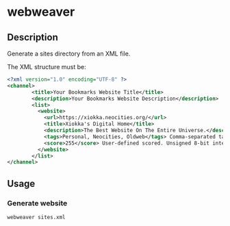 # webweaver
## Description
Generate a sites directory from an XML file.

The XML structure must be:
```xml
<?xml version="1.0" encoding="UTF-8" ?>
<channel>
        <title>Your Bookmarks Website Title</title>
        <description>Your Bookmarks Website Description</description>
        <list>
          <website>
            <url>https://xiokka.neocities.org/</url>
            <title>Xiokka's Digital Home</title>
            <description>The Best Website On The Entire Universe.</description>
            <tags>Personal, Neocities, Oldweb</tags> Comma-separated tags
            <score>255</score> User-defined scored. Unsigned 8-bit integer (0-255). Defines website priority on the list.
          </website>
        </list>
</channel>
```

## Usage

### Generate website
```bash
webweaver sites.xml
```
